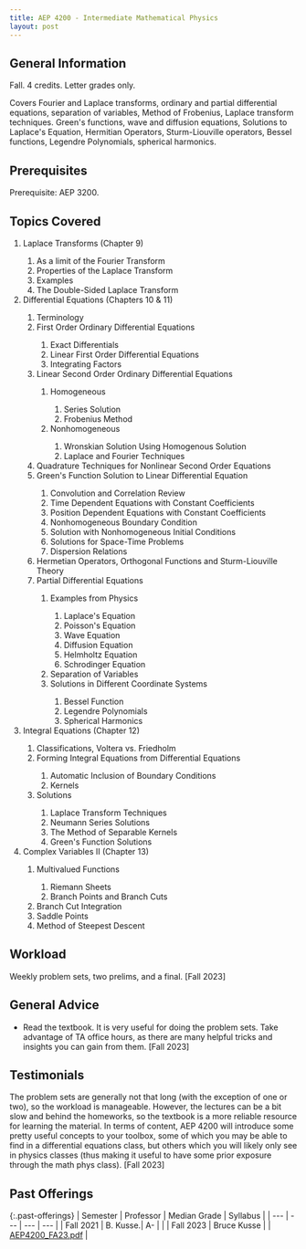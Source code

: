 ```yaml
---
title: AEP 4200 - Intermediate Mathematical Physics
layout: post
---
```


<link rel="stylesheet" href="/main.css">

## General Information

Fall. 4 credits. Letter grades only.

Covers Fourier and Laplace transforms, ordinary and partial differential equations, separation of variables, Method of Frobenius, Laplace transform techniques. Green's functions, wave and diffusion equations, Solutions to Laplace's Equation, Hermitian Operators, Sturm-Liouville operators, Bessel functions, Legendre Polynomials, spherical harmonics.

## Prerequisites

Prerequisite: AEP 3200.

## Topics Covered

<ol><li>Laplace Transforms (Chapter 9)</li><ol>
  <li>As a limit of the Fourier Transform</li>
  <li>Properties of the Laplace Transform</li>
  <li>Examples</li>
  <li>The Double-Sided Laplace Transform</li></ol>
  
<li>Differential Equations (Chapters 10 & 11)</li><ol>
  <li>Terminology</li>
  <li>First Order Ordinary Differential Equations</li><ol>
    <li>Exact Differentials</li>
    <li>Linear First Order Differential Equations</li>
    <li>Integrating Factors</li></ol>
  <li>Linear Second Order Ordinary Differential Equations</li><ol>
    <li>Homogeneous</li><ol>
      <li>Series Solution</li>
      <li>Frobenius Method</li></ol>
    <li>Nonhomogeneous</li><ol>
      <li>Wronskian Solution Using Homogenous Solution</li>
      <li>Laplace and Fourier Techniques</li></ol></ol>
  <li>Quadrature Techniques for Nonlinear Second Order Equations</li>
  <li>Green's Function Solution to Linear Differential Equation</li><ol>
    <li>Convolution and Correlation Review</li>
    <li>Time Dependent Equations with Constant Coefficients</li>
    <li>Position Dependent Equations with Constant Coefficients</li>
    <li>Nonhomogeneous Boundary Condition</li>
    <li>Solution with Nonhomogeneous Initial Conditions</li>
    <li>Solutions for Space-Time Problems</li>
    <li>Dispersion Relations</li></ol>
  <li>Hermetian Operators, Orthogonal Functions and Sturm-Liouville Theory</li>
  <li>Partial Differential Equations</li><ol>
    <li>Examples from Physics</li><ol>
      <li>Laplace's Equation</li>
      <li>Poisson's Equation</li>
      <li>Wave Equation</li>
      <li>Diffusion Equation</li>
      <li>Helmholtz Equation</li>
      <li>Schrodinger Equation</li></ol>
    <li>Separation of Variables</li>
    <li>Solutions in Different Coordinate Systems</li><ol>
      <li>Bessel Function</li>
      <li>Legendre Polynomials</li>
      <li>Spherical Harmonics</li></ol></ol></ol>
  
<li>Integral Equations (Chapter 12)</li><ol>
  <li>Classifications, Voltera vs. Friedholm</li>
  <li>Forming Integral Equations from Differential Equations</li><ol>
    <li>Automatic Inclusion of Boundary Conditions</li>
    <li>Kernels</li></ol>
  <li>Solutions</li><ol>
    <li>Laplace Transform Techniques</li>
    <li>Neumann Series Solutions</li>
    <li>The Method of Separable Kernels</li>
    <li>Green's Function Solutions</li></ol></ol>
    
<li>Complex Variables II (Chapter 13)</li><ol>
  <li>Multivalued Functions</li><ol>
    <li>Riemann Sheets</li>
    <li>Branch Points and Branch Cuts</li></ol>
  <li>Branch Cut Integration</li>
  <li>Saddle Points</li>
  <li>Method of Steepest Descent</li></ol></ol>

## Workload

Weekly problem sets, two prelims, and a final. [Fall 2023]

## General Advice

  - Read the textbook. It is very useful for doing the problem sets. Take advantage of TA office hours, as there are many helpful tricks and insights you can gain from them. [Fall 2023]

## Testimonials

The problem sets are generally not that long (with the exception of one or two), so the workload is manageable. However, the lectures can be a bit slow and behind the homeworks, so the textbook is a more reliable resource for learning the material. In terms of content, AEP 4200 will introduce some pretty useful concepts to your toolbox, some of which you may be able to find in a differential equations class, but others which you will likely only see in physics classes (thus making it useful to have some prior exposure through the math phys class). [Fall 2023]

## Past Offerings

{:.past-offerings}
| Semester | Professor | Median Grade | Syllabus |
| --- | --- | --- | --- |
| Fall 2021 | B. Kusse.| A- |  |
| Fall 2023 | Bruce Kusse |  | <a href="/syllabi/AEP4200_FA23.pdf">AEP4200_FA23.pdf</a> |